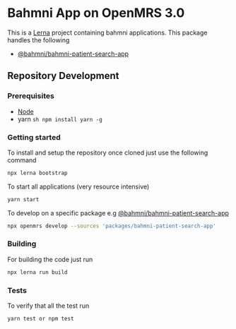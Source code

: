 # Bahmni App on OpenMRS 3.0

This is a [Lerna](https://lerna.js.org/) project containing bahmni applications. This package handles the following

-  [@bahmni/bahmni-patient-search-app](packages/bahmni-patient-search-app)

## Repository Development
### Prerequisites

- [Node](https://nodejs.org/en/download)
- yarn ```sh npm install yarn -g ```
### Getting started

To install and setup the repository once cloned just use the following command

```sh
npx lerna bootstrap
```

To start all applications (very resource intensive)
```sh
yarn start
```

To develop on a specific package e.g [@bahmni/bahmni-patient-search-app](packages/bahmni-patient-search-app)
```sh
npx openmrs develop --sources 'packages/bahmni-patient-search-app'
```


### Building

For building the code just run

```sh
npx lerna run build

```


### Tests

To verify that all the test run

```sh
yarn test or npm test
```